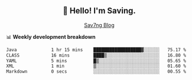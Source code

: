 <h2 align="center">👋 Hello! I'm Saving.</h2>
<p align="center">
  <a href="https://sav7ng.com">Sav7ng Blog</a>
</p>

📊 **Weekly development breakdown**

<!--START_SECTION:waka-->

```txt
Java             1 hr 15 mins    ██████████████████▓░░░░░░   75.17 %
CLASS            16 mins         ████▒░░░░░░░░░░░░░░░░░░░░   16.80 %
YAML             5 mins          █▒░░░░░░░░░░░░░░░░░░░░░░░   05.65 %
XML              1 min           ▒░░░░░░░░░░░░░░░░░░░░░░░░   01.60 %
Markdown         0 secs          ░░░░░░░░░░░░░░░░░░░░░░░░░   00.55 %
```

<!--END_SECTION:waka-->
